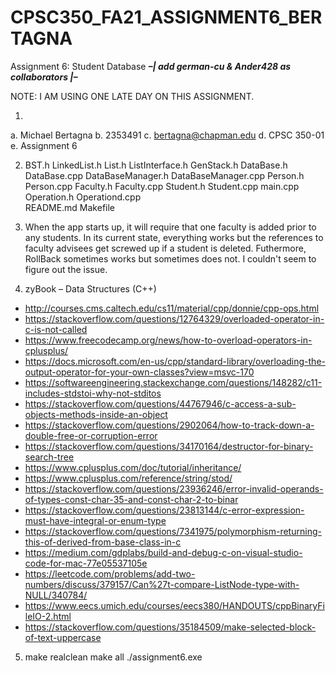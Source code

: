 # CPSC350_FA21_ASSIGNMENT6_BERTAGNA
Assignment 6: Student Database
***–| add german-cu & Ander428 as collaborators |–***

NOTE: I AM USING ONE LATE DAY ON THIS ASSIGNMENT.

1)
a. Michael Bertagna
b. 2353491
c. bertagna@chapman.edu
d. CPSC 350-01
e. Assignment 6

2) BST.h
   LinkedList.h
   List.h
   ListInterface.h
   GenStack.h
   DataBase.h
   DataBase.cpp
   DataBaseManager.h
   DataBaseManager.cpp
   Person.h
   Person.cpp
   Faculty.h
   Faculty.cpp
   Student.h
   Student.cpp
   main.cpp
   Operation.h
   Operationd.cpp   
   README.md
   Makefile

3) When the app starts up, it will require that one faculty is added prior to any students.
   In its current state, everything works but the references to faculty advisees get screwed up if a student is deleted. Futhermore, RollBack sometimes works but sometimes does not. I couldn't seem to figure out the issue.

4) zyBook – Data Structures (C++)
- http://courses.cms.caltech.edu/cs11/material/cpp/donnie/cpp-ops.html
- https://stackoverflow.com/questions/12764329/overloaded-operator-in-c-is-not-called
- https://www.freecodecamp.org/news/how-to-overload-operators-in-cplusplus/
- https://docs.microsoft.com/en-us/cpp/standard-library/overloading-the-output-operator-for-your-own-classes?view=msvc-170
- https://softwareengineering.stackexchange.com/questions/148282/c11-includes-stdstoi-why-not-stditos
- https://stackoverflow.com/questions/44767946/c-access-a-sub-objects-methods-inside-an-object
- https://stackoverflow.com/questions/2902064/how-to-track-down-a-double-free-or-corruption-error
- https://stackoverflow.com/questions/34170164/destructor-for-binary-search-tree
- https://www.cplusplus.com/doc/tutorial/inheritance/
- https://www.cplusplus.com/reference/string/stod/
- https://stackoverflow.com/questions/23936246/error-invalid-operands-of-types-const-char-35-and-const-char-2-to-binar
- https://stackoverflow.com/questions/23813144/c-error-expression-must-have-integral-or-enum-type
- https://stackoverflow.com/questions/7341975/polymorphism-returning-this-of-derived-from-base-class-in-c
- https://medium.com/gdplabs/build-and-debug-c-on-visual-studio-code-for-mac-77e05537105e
- https://leetcode.com/problems/add-two-numbers/discuss/379157/Can%27t-compare-ListNode-type-with-NULL/340784/
- https://www.eecs.umich.edu/courses/eecs380/HANDOUTS/cppBinaryFileIO-2.html
- https://stackoverflow.com/questions/35184509/make-selected-block-of-text-uppercase

5) make realclean
   make all
   ./assignment6.exe
